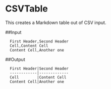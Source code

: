CSVTable
========

This creates a Markdown table out of CSV input.

##Input

      First Header,Second Header
      Cell,Content Cell
      Content Cell,Another one

##Output

      First Header|Second Header
      ------------|-------------
      Cell        |Content Cell 
      Content Cell|Another one  
